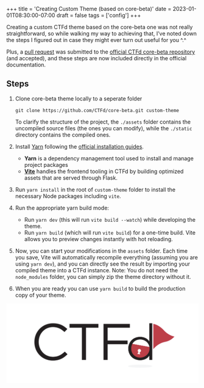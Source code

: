 +++
title = 'Creating Custom Theme (based on core-beta)'
date = 2023-01-01T08:30:00-07:00
draft = false
tags = ['config']
+++


Creating a custom CTFd theme based on the core-beta one was not really straightforward, so while walking my way to achieving that, I’ve noted down the steps I figured out in case they might ever turn out useful for you ^.^

Plus, a [pull request](https://github.com/CTFd/core-beta/commit/ab1a24b6ddf7d081a3d27b0800a33ecb082c84cb) was submitted to the [official CTFd core-beta repository](https://github.com/CTFd/core-beta) (and accepted), and these steps are now included directly in the official documentation.


## Steps

1. Clone core-beta theme locally to a seperate folder
   ```
   git clone https://github.com/CTFd/core-beta.git custom-theme
   ```
   To clarify the structure of the project, the `./assets` folder contains the uncompiled source files (the ones you can modify), while the `./static` directory contains the compiled ones. 

2. Install [Yarn](https://classic.yarnpkg.com/en/) following the [official installation guides](https://classic.yarnpkg.com/en/docs/install).
   * **Yarn** is a dependency management tool used to install and manage project packages
   * **[Vite](https://vite.dev/guide/)** handles the frontend tooling in CTFd by building optimized assets that are served through Flask.

4. Run `yarn install` in the root of `custom-theme` folder to install the necessary Node packages including `vite`.

5. Run the appropriate yarn build mode:
   - Run `yarn dev` (this will run `vite build --watch`) while developing the theme.
   - Run `yarn build` (which will run `vite build`) for a one-time build. 
   Vite allows you to preview changes instantly with hot reloading.


6. Now, you can start your modifications in the `assets` folder. Each time you save, Vite will automatically recompile everything (assuming you are using `yarn dev`), and you can directly see the result by importing your compiled theme into a CTFd instance.
   Note: You do not need the `node_modules` folder, you can simply zip the theme directory without it.

7. When you are ready you can use `yarn build` to build the production copy of your theme.

![thumbnail](image.png)